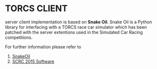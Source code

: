 # TORCS CLIENT

server client implementation is based on **Snake Oil**. Snake Oil is a Python library for interfacing with a TORCS 
race car simulator which has been patched with the server extentions used in the Simulated Car Racing competitions.

For further information please refer to 
1. [SnakeOil](http://xed.ch/p/snakeoil/)
2. [SCRC 2015 Software](https://cs.adelaide.edu.au/~optlog/SCR2015/software.html)
